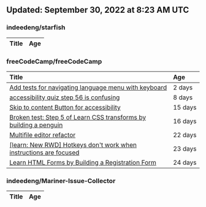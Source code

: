 ## Updated: September 30, 2022 at 8:23 AM UTC


### indeedeng/starfish
|**Title**|**Age**|
|:----|:----|


### freeCodeCamp/freeCodeCamp
|**Title**|**Age**|
|:----|:----|
|[Add tests for navigating language menu with keyboard](https://github.com/freeCodeCamp/freeCodeCamp/issues/47649)|2&nbsp;days|
|[accessibility quiz step 56 is confusing](https://github.com/freeCodeCamp/freeCodeCamp/issues/47588)|8&nbsp;days|
|[Skip to content Button for accessibility](https://github.com/freeCodeCamp/freeCodeCamp/issues/47523)|15&nbsp;days|
|[Broken test: Step 5 of Learn CSS transforms by building a penguin](https://github.com/freeCodeCamp/freeCodeCamp/issues/47513)|16&nbsp;days|
|[Multifile editor refactor](https://github.com/freeCodeCamp/freeCodeCamp/issues/47467)|22&nbsp;days|
|[[learn: New RWD] Hotkeys don't work when instructions are focused ](https://github.com/freeCodeCamp/freeCodeCamp/issues/47457)|23&nbsp;days|
|[Learn HTML Forms by Building a Registration Form](https://github.com/freeCodeCamp/freeCodeCamp/issues/47456)|24&nbsp;days|


### indeedeng/Mariner-Issue-Collector
|**Title**|**Age**|
|:----|:----|